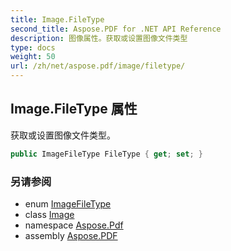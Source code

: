 ```yaml
---
title: Image.FileType
second_title: Aspose.PDF for .NET API Reference
description: 图像属性。获取或设置图像文件类型
type: docs
weight: 50
url: /zh/net/aspose.pdf/image/filetype/
---
```

## Image.FileType 属性

获取或设置图像文件类型。

```csharp
public ImageFileType FileType { get; set; }
```

### 另请参阅

* enum [ImageFileType](../../imagefiletype/)
* class [Image](../)
* namespace [Aspose.Pdf](../../../aspose.pdf/)
* assembly [Aspose.PDF](../../../)